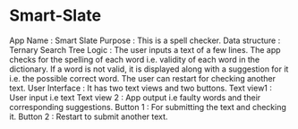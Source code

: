 # Smart-Slate
App Name : Smart Slate
Purpose : This is a spell checker.
Data structure : Ternary Search Tree
Logic : The user inputs a text of a few lines. 
The app checks for the spelling of each word i.e. validity of each word in the dictionary.
 If a word is not valid, it is displayed along with a suggestion for it i.e. the possible correct word.
 The user can restart for checking another text.
User Interface  : It has two text views and two buttons. 
Text view1 : User input i.e text
Text view 2 : App output i.e faulty words and their corresponding suggestions.
Button 1 : For submitting the text and checking it.
Button 2 : Restart to submit another text.
